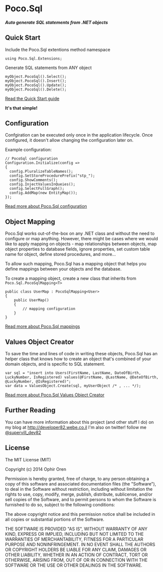 # Poco.Sql
##### Auto generate SQL statements from .NET objects

## Quick Start

Include the Poco.Sql extentions method namespace

```
using Poco.Sql.Extensions;
```

Generate SQL statements from ANY object

```
myObject.PocoSql().Select();
myObject.PocoSql().Insert();
myObject.PocoSql().Update();
myObject.PocoSql().Delete();
```

[Read the Quick Start guide](https://github.com/developer82/Poco.Sql/wiki/Quick-Start)

**It's that simple!**

## Configuration
Confgiration can be executed only once in the application lifecycle. Once configured, it doesn't allow changing the configuration later on.

Example configuration:
```
// PocoSql configuration
Configuration.Initialize(config =>
{
  config.PluralizeTableNames();
  config.SetStoreProcedurePrefix("stp_");
  config.ShowComments();
  config.InjectValuesInQueies();
  config.SelectFullGraph();
  config.AddMap(new EntityMap());
});
```
[Read more about Poco.Sql configuration](https://github.com/developer82/Poco.Sql/wiki/Configuration)

## Object Mapping

Poco.Sql works out-of-the-box on any .NET class and without the need to configure or map anything. However, there might be cases where we would like to apply mapping on objects - map relationships between objects, map object properties to database fields, ignore properties, set custom table name for object, define stored procedures, and more...

To allow such mapping, Poco.Sql has a mapping object that helps you define mappings between your objects and the database.

To create a mapping object, create a new class that inherits from `Poco.Sql.PocoSqlMapping<T>`

```
public class UserMap : PocoSqlMapping<User>
{
    public UserMap()
    {
        // mapping configuration
    }
}
```

[Read more about Poco.Sql mappings](https://github.com/developer82/Poco.Sql/wiki/Object-Mapping)

## Values Object Creator

To save the time and lines of code in writing these objects, Poco.Sql has an helper class that knows how to create an object that's combined of your domain objects, and is specific to SQL statement.

```
var sql = "insert into Users(FirstName, LastName, DateOfBirth, LuckyNumber, IsRegistered) values(@FirstName, @LastName, @DateOfBirth, @LuckyNumber, @IsRegistered)";
var data = ValuesObject.Create(sql, myUserObject /* , ... */);
```

[Read more about Poco.Sql Values Object Creator](https://github.com/developer82/Poco.Sql/wiki/Values-Object-Creator)

## Further Reading

You can have more information about this project (and other stuff I do) on my blog at http://developer82.webe.co.il
I'm also on twitter! follow me [@supervill_dev82](https://twitter.com/supervill_dev82)

## License

The MIT License (MIT)

Copyright (c) 2014 Ophir Oren

Permission is hereby granted, free of charge, to any person obtaining a copy
of this software and associated documentation files (the "Software"), to deal
in the Software without restriction, including without limitation the rights
to use, copy, modify, merge, publish, distribute, sublicense, and/or sell
copies of the Software, and to permit persons to whom the Software is
furnished to do so, subject to the following conditions:

The above copyright notice and this permission notice shall be included in
all copies or substantial portions of the Software.

THE SOFTWARE IS PROVIDED "AS IS", WITHOUT WARRANTY OF ANY KIND, EXPRESS OR
IMPLIED, INCLUDING BUT NOT LIMITED TO THE WARRANTIES OF MERCHANTABILITY,
FITNESS FOR A PARTICULAR PURPOSE AND NONINFRINGEMENT. IN NO EVENT SHALL THE
AUTHORS OR COPYRIGHT HOLDERS BE LIABLE FOR ANY CLAIM, DAMAGES OR OTHER
LIABILITY, WHETHER IN AN ACTION OF CONTRACT, TORT OR OTHERWISE, ARISING FROM,
OUT OF OR IN CONNECTION WITH THE SOFTWARE OR THE USE OR OTHER DEALINGS IN
THE SOFTWARE.
